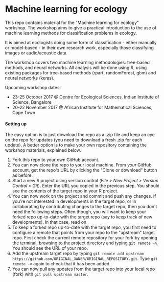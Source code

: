 # Machine learning for ecology

This repo contains material for the "Machine learning for ecology" workshop. The workshop aims to give a practical introduction to the use of machine learning methods for classification problems in ecology. 

It is aimed at ecologists doing some form of classification - either manually or model-based - in their own research work, especially those classifying images or audio/acoustic data. 

The workshop covers two machine learning methodologies: tree-based methods, and neural networks. All analysis will be done using R, using existing packages for tree-based methods (rpart, randomForest, gbm) and neural networks (keras).

Upcoming workshop dates:
* 23-25 October 2017 @ Centre for Ecological Sciences, Indian Institute of Science, Bangalore
* 20-22 November 2017 @ African Institute for Mathematical Sciences, Cape Town

#### Setting up

The easy option is to just download the repo as a .zip file and keep an eye on the repo for updates (you need to download a fresh .zip for each update). A better option is to make your own repository containing the workshop materials, explained below. 

1. Fork this repo to your own GitHub account. 
2. You can now clone the repo to your local machine. From *your* GitHub account, get the repo's URL by clicking the "Clone or download" button as before.
3. Start a new R project using version control (*File > New Project > Version Control > Git*). Enter the URL you copied in the previous step. You should see the contents of the target repo in your R project.
4. You can now work on the project and commit and push any changes. If you're not interested in developments in the target repo, or in collaborating by contributing changes to the target repo, then you don't need the following steps. Often though, you will want to keep your forked repo up-to-date with the target repo (say to keep track of new developments). In that case, read on.
5. To keep a forked repo up-to-date with the target repo, you first need to configure a remote that points from your repo to the "upstream" target repo. First check the current remote repository for your fork by opening the terminal, browsing to the project directory and typing `git remote -v`. You should see the URL of your repo.
6. Add the upstream target repo by typing `git remote add upstream https://github.com/ORIGINAL_OWNER/ORIGINAL_REPOSITORY.git`. Type `git remote -v` again to check that it has been added.
7. You can now pull any updates from the target repo into your local repo (fork) with `git pull upstream master`.
